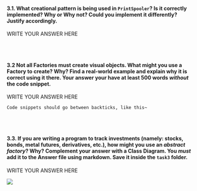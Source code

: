#### 3.1. What creational pattern is being used in `PrintSpooler`? Is it correctly implemented? Why or Why not? Could you implement it differently? Justify accordingly. 


WRITE YOUR ANSWER HERE



<br /><br />

#### 3.2 Not all Factories must create visual objects. What might you use a Factory to create? Why? Find a real-world example and explain why it is correct using it there. Your answer your have at least 500 words _without_ the code snippet.

WRITE YOUR ANSWER HERE



```
Code snippets should go between backticks, like this~
```







<br /><br />

#### 3.3. If you are writing a program to track investments (namely: stocks, bonds, metal futures, derivatives, etc.), how might you use an _abstract factory_? Why? Complement your answer with a Class Diagram. You _must_ add it to the Answer file using markdown. Save it inside the `task3` folder.

WRITE YOUR ANSWER HERE

![](imagePathGoesHere)